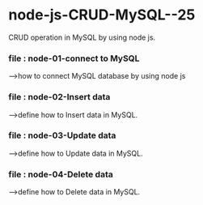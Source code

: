 # node-js-CRUD-MySQL--25
CRUD operation in MySQL by using node js.

### file : node-01-connect to MySQL
-->how to connect MySQL database by using node js

### file : node-02-Insert data
-->define how to Insert data in MySQL.

### file : node-03-Update data
-->define how to Update data in MySQL.

### file : node-04-Delete data
-->define how to Delete data in MySQL.
